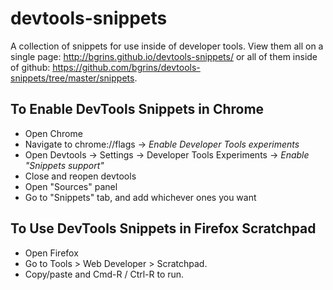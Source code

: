 devtools-snippets
=================

A collection of snippets for use inside of developer tools.  View them all on a single page: http://bgrins.github.io/devtools-snippets/ or all of them inside of github: https://github.com/bgrins/devtools-snippets/tree/master/snippets.

## To Enable DevTools Snippets in Chrome

* Open Chrome
* Navigate to chrome://flags -> *Enable Developer Tools experiments*
* Open Devtools -> Settings -> Developer Tools Experiments -> *Enable "Snippets support"*
* Close and reopen devtools
* Open "Sources" panel
* Go to "Snippets" tab, and add whichever ones you want


## To Use DevTools Snippets in Firefox Scratchpad

* Open Firefox
* Go to Tools > Web Developer > Scratchpad.
* Copy/paste and Cmd-R / Ctrl-R to run.

